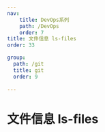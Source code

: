 ```yaml
---
nav:
    title: DevOps系列
    path: /DevOps
    order: 7
title: 文件信息 ls-files
order: 33

group:
  path: /git
  title: git
  order: 9
  
---
```


# 文件信息 ls-files
